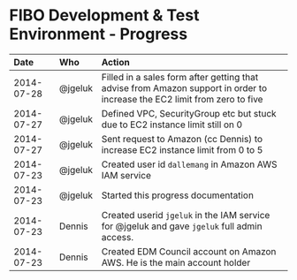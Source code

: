 # FIBO Development & Test Environment - Progress

Date | Who | Action
:----|:----|:------
2014-07-28 | @jgeluk | Filled in a sales form after getting that advise from Amazon support in order to increase the EC2 limit from zero to five
2014-07-27 | @jgeluk | Defined VPC, SecurityGroup etc but stuck due to EC2 instance limit still on 0
2014-07-27 | @jgeluk | Sent request to Amazon (cc Dennis) to increase EC2 instance limit from 0 to 5
2014-07-23 | @jgeluk | Created user id `dallemang` in Amazon AWS IAM service
2014-07-23 | @jgeluk | Started this progress documentation
2014-07-23 | Dennis  | Created userid `jgeluk` in the IAM service for @jgeluk and gave `jgeluk` full admin access.
2014-07-23 | Dennis  | Created EDM Council account on Amazon AWS. He is the main account holder
